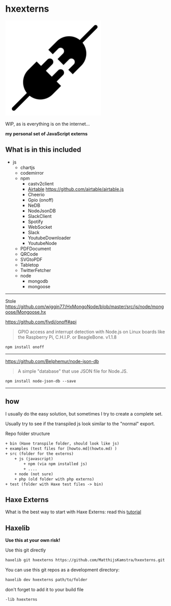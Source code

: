 # hxexterns

![](icon.png)

WIP, as is everything is on the internet...

**my personal set of JavaScript externs**

## What is in this included

+ js
	+ chartjs
	+ codemirror
	+ npm
		+ castv2client
		- [Airtable](https://www.npmjs.com/package/airtable) <https://github.com/airtable/airtable.js>
		- Cheerio
		- Gpio (onoff)
		- NeDB
		- NodeJsonDB
		- SlackClient
		- Spotify
		- WebSocket
		- Slack
		- YoutubeDownloader
		- YoutubeNode
	- PDFDocument
	- QRCode
	- SVGtoPDF
	- Tabletop
	- TwitterFetcher
	+ node
		+ mongodb
		+ mongoose
----

Stole <https://github.com/wiggin77/HxMongoNode/blob/master/src/js/node/mongoose/Mongoose.hx>




<https://github.com/fivdi/onoff#api>

> GPIO access and interrupt detection with Node.js on Linux boards like the Raspberry Pi, C.H.I.P. or BeagleBone.
> v1.1.8

```
npm install onoff
```

----


<https://github.com/Belphemur/node-json-db>

> A simple "database" that use JSON file for Node.JS.

```
npm install node-json-db --save
```


-----


## how

I usually do the easy solution, but sometimes I try to create a complete set.

Usually try to see if the transpiled js look similar to the "normal" export.

Repo folder structure

```
+ bin (Haxe transpile folder, should look like js)
+ examples (test files for [howto.md](howto.md) )
+ src (folder for the externs)
	+ js (javascript)
		+ npm (via npm installed js)
		+ ....
	+ node (not sure)
	+ php (old folder with php externs)
+ test (folder with Haxe test files -> bin)
```


## Haxe Externs

What is the best way to start with Haxe Externs: read this [tutorial](howto.md)



## Haxelib

__Use this at your own risk!__


Use this git directly

```bash
haxelib git hxexterns https://github.com/MatthijsKamstra/hxexterns.git
```

You can use this git repos as a development directory:

```bash
haxelib dev hxexterns path/to/folder
```

don't forget to add it to your build file

```bash
-lib hxexterns
```